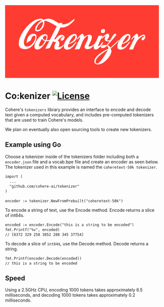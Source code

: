 <p align="center">
    <br>
    <img src="cokenizer.png" width="800"/>
    <br>
<p>

# Co:kenizer [![License](https://img.shields.io/badge/License-Apache_2.0-blue.svg)](https://opensource.org/licenses/Apache-2.0)

Cohere's `tokenizers` library provides an interface to encode and decode text given a computed vocabulary, and includes pre-computed tokenizers that are used to train Cohere's models. 

We plan on eventually also open sourcing tools to create new tokenizers. 

## Example using Go
Choose a tokenizer inside of the tokenizers folder including both a `encoder.json` file and a vocab.bpe file and create an encoder as seen below. The tokenizer used in this example is named the `coheretext-50k tokenizer`.
```
import (
  ...
  "github.com/cohere-ai/tokenizer"
)

encoder := tokenizer.NewFromPrebuilt("coheretext-50k")
```
    
To encode a string of text, use the Encode method. Encode returns a slice of int64s.
```
encoded := encoder.Encode("this is a string to be encoded")
fmt.Printf("%v", encoded)
// [6372 329 258 3852 288 345 37754]
```
To decode a slice of `int64`s, use the Decode method. Decode returns a string.
```
fmt.Printf(encoder.Decode(encoded))
// this is a string to be encoded
```

## Speed
Using a 2.5GHz CPU, encoding 1000 tokens takes approximately 6.5 milliseconds, and decoding 1000 tokens takes approximately 0.2 milliseconds.
